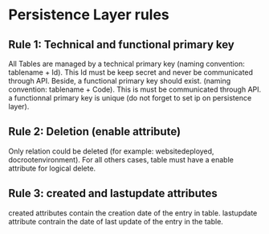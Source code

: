 # Persistence Layer rules

## Rule 1: Technical and functional primary key

All Tables are managed by a technical primary key (naming convention: tablename + Id). This Id must be keep secret and never be communicated through API.
Beside, a functional primary key should exist. (naming convention: tablename + Code). This is must be communicated through API. a functionnal primary key is unique (do not forget to set ip on persistence layer).
 
## Rule 2: Deletion (enable attribute)

Only relation could be deleted (for example: websitedeployed, docrootenvironment). For all others cases, table must have a enable attribute for logical delete.

## Rule 3: created and lastupdate attributes

created attributes contain the creation date of the entry in table.
lastupdate attribute contrain the date of last update of the entry in the table.


